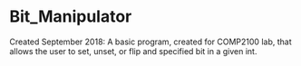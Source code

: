 # Bit_Manipulator
Created September 2018: A basic program, created for COMP2100 lab, that allows the user to set, unset, or flip and specified bit in a given int. 
